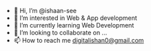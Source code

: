 - 👋 Hi, I’m @ishaan-see
- 👀 I’m interested in Web & App development
- 🌱 I’m currently learning Web Development
- 💞️ I’m looking to collaborate on ...
- 📫 How to reach me digitalishan0@gmail.com

<!---
ishaan-see/ishaan-see is a ✨ special ✨ repository because its `README.md` (this file) appears on your GitHub profile.
You can click the Preview link to take a look at your changes.
--->

